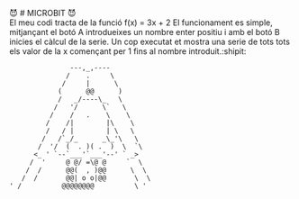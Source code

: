 :smiling_imp: # MICROBIT :smiling_imp:<br>
El meu codi tracta de la funció f(x) = 3x + 2
El funcionament es simple, mitjançant el botó A introdueixes un nombre enter positiu i amb el botó B inicies el càlcul de la serie. Un cop executat et mostra una serie de tots tots els valor de la x començant per 1 fins al nombre introduit.:shipit:

                   ---,_,----
                  /    .     \
                 /     |      \
                (      @@      )
                /   _/----\_   \
               /   '/      \`   \
              /    /   .    \    \
             /    /|        |\    \
             /   / |        | \   \
            /   /`_/_      _\_'\   \
           /  '/  (  . )( .  )  \  `\
          <_ ' `--`___'`___'--' ` _>
         /  '     @ @/ =\@ @     `  \
        /  /      @@(  , )@@      \  \
       /  /       @@| o o|@@       \  \
    ' /          @@@@@@@@          \ '
